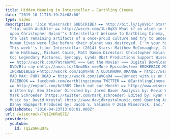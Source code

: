 ```yaml
---
title: Hidden Meaning in Interstellar – Earthling Cinema
date: "2019-10-11T16:19:24+08:00"
type: video
description: 'Join Wisecrack! SUBSCRIBE! ►► http://bit.ly/1y8Veir Start Youre FREE
  Trial with Audible! ►► http://wscrk.com/1LcBqX3 What if an alien in the future stumbled
  upon Christopher Nolan''s Interstellar? Welcome to Earthling Cinema, where we examine
  the last remaining artifacts of a once-proud culture and try to understand what
  human lives were like before their planet was destroyed. I''m your host, Garyx Wormuloid.
  This week''s film: Interstellar (2014) Stars: Matthew McConaughey, Jessica Chastain,
  Anne Hathaway, Michael Caine, Matt Damon Director: Christopher Nolan Production
  Co: Legendary Pictures, Syncopy, Lynda Obst Productions Support Wisecrack on Patreon!
  ►► http://wscrk.com/PatreonWC === Get the Movie! === Digital Download ► http://amzn.to/1TlPOgg
  DVD/Blu-ray ►http://amzn.to/1Snm8Nx ===More Episodes!=== BROKEBACK MOUNTAIN ► http://wscrk.com/1Nn6Vz1
  INCREDIBLES ►http://wscrk.com/1q0VFhk A CLOCKWORK ORANGE ► http://wscrk.com/1pougFm
  MAD MAX: FURY ROAD ► http://wscrk.com/1WVGqR4 ===Connect with us on Social Media!===
  FACEBOOK ►► facebook.com/earthlingcinema TWITTER ►► @EarthlingCinema Get Email Alerts
  ►► http://eepurl.com/bcSRD9 Check out our Merch! ►► http://www.wisecrack.co/store
  Written by: Ben Steiner Directed by: Jared Bauer Analysis by: Kevin Winzer Starring:
  Mark Schroeder (https://twitter.com/mark_schroeder) Edited by: Ryan Hailey Original
  Music by: David Krystal (http://www.davidkrystalmusic.com) Opening Animation by:
  Danny Rapaport Produced by: Jacob S. Salamon © 2016 Wisecrack, Inc.'
publishdate: "2016-04-23T13:00:01.000Z"
url: /wisecrack/TqiZnHRuQ7E/
providers:
  youtube:
    id: TqiZnHRuQ7E
---
```

